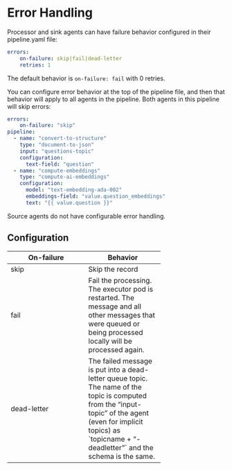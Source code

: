 # Error Handling

Processor and sink agents can have failure behavior configured in their pipeline.yaml file:

```yaml
errors:
    on-failure: skip|fail|dead-letter
    retries: 1
```

The default behavior is `on-failure: fail` with 0 retries.

You can configure error behavior at the top of the pipeline file, and then that behavior will apply to all agents in the pipeline. Both agents in this pipeline will skip errors:

```yaml
errors:
    on-failure: "skip"
pipeline:
  - name: "convert-to-structure"
    type: "document-to-json"
    input: "questions-topic"
    configuration:
      text-field: "question"
  - name: "compute-embeddings"
    type: "compute-ai-embeddings"
    configuration:
      model: "text-embedding-ada-002"
      embeddings-field: "value.question_embeddings"
      text: "{{ value.question }}"
```

Source agents do not have configurable error handling.

## Configuration

<table><thead><tr><th width="163.33333333333331">On-failure</th><th width="159">Behavior</th></tr></thead><tbody><tr><td>skip</td><td>Skip the record</td></tr><tr><td>fail</td><td>Fail the processing. The executor pod is restarted. The message and all other messages that were queued or being processed locally will be processed again.</td></tr><tr><td>dead-letter</td><td>The failed message is put into a dead-letter queue topic. The name of the topic is computed from the “input-topic” of the agent (even for implicit topics) as `topicname + “-deadletter”` and the schema is the same.</td></tr></tbody></table>
